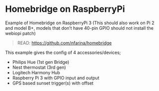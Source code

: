 # Homebridge on RaspberryPi

Example of Homebridge on RaspberryPi 3 (This should also work on Pi 2 and model B+, models that don’t have 40-pin GPIO should not install the webiopi patch)

> READ: https://github.com/nfarina/homebridge

This example gives the config of 4 accessories/devices; 
- Philips Hue (1st gen Bridge)
- Nest thermostat (3rd gen)
- Logitech Harmony Hub
- Raspberry Pi 3 with GPIO input and output
- GPS based sunset trigger(s) with offset
